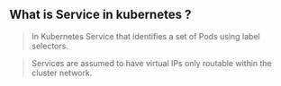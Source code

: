 ## What is Service in kubernetes ?

> In Kubernetes Service that identifies a set of Pods using label selectors.

> Services are assumed to have virtual IPs only routable within the cluster network.
